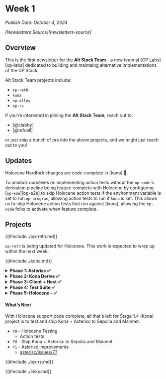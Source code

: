 # Week 1

*Publish Date: October 4, 2024*

*[Newsletters Source][newsletters-source]*


## Overview

This is the first newsletter for the **Alt Stack Team** - a new team
at [OP Labs][op-labs] dedicated to building and maintaing alternative
implementations of the OP Stack.

Alt Stack Team projects include:
- `op-reth`
- `kona`
- `op-alloy`
- `op-rs`

If you're interested in joining the **Alt Stack Team**, reach out to:
- [@clabby]
- [@refcell]

or just ship a bunch of prs into the above projects, and we might just
reach out to you!


## Updates

Holocene Hardfork changes are code-complete in [kona] 🎉.

To unblock ourselves on implementing action tests without the `op-node`'s
derivation pipeline being feature complete with Holocene by configuring
[`op-e2e`][op-e2e] to skip Holocene action tests if the environment variable
is set to run `op-program`, allowing action tests to run if `kona` is set.
This allows us to ship Holocene action tests that run against [kona], allowing
the `op-node` folks to activate when feature complete.


## Projects


{{#include ./op-reth.md}}

`op-reth` is being updated for Holocene.
This work is expected to wrap up within the next week.


{{#include ./kona.md}}

<details>
    <summary><b>Phase 1: Asterisc ✅</b></summary>

    ```json
    {
      "ProxyAdmin": "0x59cff637c814B045F154Be583a24179d3AF9F167",
      "DisputeGameFactoryProxy": "0x69Fe8a33BaEC98698a4170E898B59aE3E0C651aD",
      "AnchorStateRegistryProxy": "0xe2be2262b8F462B3D478Ff9bF7a51B8645772F49",
      "DisputeGameFactory": "0x0d960BcFf756449Ef40a03254f5bAC4DB3896ac4",
      "RISCV": "0xFde3de8B91B9cb7D5b92645ceA74B8B5a32092B5",
      "AnchorStateRegistry": "0xc45320A1e9CDB1B52E332c1389BE330ab7ec17A5",
      "FaultDisputeGame": "0x3f6F314093ff095494eB2C8268D810d50D212508"
      "PreimageOracle": "0x627F825CBd48c4102d36f287be71f4234426b9e4",
      "DelayedWETHProxy": "0xF3D833949133e4E4D3551343494b34079598EA5a",
    }
    ```
</details>


<details>
    <summary><b>Phase 2: Kona Derive ✅</b></summary>
    <table>
    <tr>
    <th> <b>OP Mainnet Trusted Sync Grafana</b> </th>
    <th> <b>OP Sepolia Trusted Sync Grafana</b> </th>
    </tr>
    <tr>
    <td style='text-align:center; vertical-align:middle'>
    <img src="./assets/op_mainnet_trusted_sync.png" width="80%">
    </td>
    <td style='text-align:center; vertical-align:middle'>
    <img src="./assets/op_sepolia_trusted_sync.png" width="80%">
    </td>
    </tr>
    </table>
    <b>Trusted Sync Alerts</b>
    <p style='text-align:center; vertical-align:middle'>
    <img src="./assets/trusted_sync_alerts.png" width="80%">
    </p>
</details>

<details><summary><b>Phase 3: Client + Host ✅</b></summary></details>

<details><summary><b>Phase 4: Test Suite ✅</b></summary></details>

<details><summary><b>Phase 5: Holocene - ✅</b></summary></details>

#### What’s Next

With Holocene support code complete, all that's left for Stage 1.4 (Kona)
project is to test and ship Kona + Asterisc to Sepolia and Mainnet.

- `P0` - Holocene Testing
    - Action tests
- `P0` - Ship Kona + Asterisc to Sepolia and Mainnet
- `P1` - Asterisc improvements
    - [asterisc/issues/77](https://github.com/ethereum-optimism/asterisc/issues/77)


{{#include ./op-rs.md}}


<!-- Links -->

{{#include ./links.md}}
